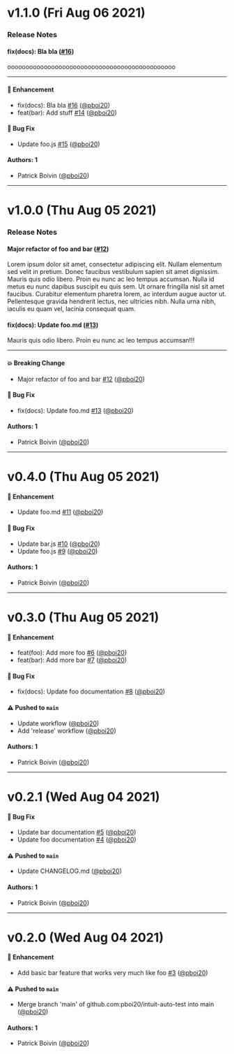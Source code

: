 # v1.1.0 (Fri Aug 06 2021)

### Release Notes

#### fix(docs): Bla bla ([#16](https://github.com/pboi20/intuit-auto-test/pull/16))

oooooooooooooooooooooooooooooooooooooooooooooo

---

#### 🚀 Enhancement

- fix(docs): Bla bla [#16](https://github.com/pboi20/intuit-auto-test/pull/16) ([@pboi20](https://github.com/pboi20))
- feat(bar): Add stuff [#14](https://github.com/pboi20/intuit-auto-test/pull/14) ([@pboi20](https://github.com/pboi20))

#### 🐛 Bug Fix

- Update foo.js [#15](https://github.com/pboi20/intuit-auto-test/pull/15) ([@pboi20](https://github.com/pboi20))

#### Authors: 1

- Patrick Boivin ([@pboi20](https://github.com/pboi20))

---

# v1.0.0 (Thu Aug 05 2021)

### Release Notes

#### Major refactor of foo and bar ([#12](https://github.com/pboi20/intuit-auto-test/pull/12))

Lorem ipsum dolor sit amet, consectetur adipiscing elit. Nullam elementum sed velit in pretium. Donec faucibus vestibulum sapien sit amet dignissim. Mauris quis odio libero. Proin eu nunc ac leo tempus accumsan. Nulla id metus eu nunc dapibus suscipit eu quis sem. Ut ornare fringilla nisl sit amet faucibus. Curabitur elementum pharetra lorem, ac interdum augue auctor ut. Pellentesque gravida hendrerit lectus, nec ultricies nibh. Nulla urna nibh, iaculis eu quam vel, lacinia consequat quam.

#### fix(docs): Update foo.md ([#13](https://github.com/pboi20/intuit-auto-test/pull/13))

Mauris quis odio libero. Proin eu nunc ac leo tempus accumsan!!!

---

#### 💥 Breaking Change

- Major refactor of foo and bar [#12](https://github.com/pboi20/intuit-auto-test/pull/12) ([@pboi20](https://github.com/pboi20))

#### 🐛 Bug Fix

- fix(docs): Update foo.md [#13](https://github.com/pboi20/intuit-auto-test/pull/13) ([@pboi20](https://github.com/pboi20))

#### Authors: 1

- Patrick Boivin ([@pboi20](https://github.com/pboi20))

---

# v0.4.0 (Thu Aug 05 2021)

#### 🚀 Enhancement

- Update foo.md [#11](https://github.com/pboi20/intuit-auto-test/pull/11) ([@pboi20](https://github.com/pboi20))

#### 🐛 Bug Fix

- Update bar.js [#10](https://github.com/pboi20/intuit-auto-test/pull/10) ([@pboi20](https://github.com/pboi20))
- Update foo.js [#9](https://github.com/pboi20/intuit-auto-test/pull/9) ([@pboi20](https://github.com/pboi20))

#### Authors: 1

- Patrick Boivin ([@pboi20](https://github.com/pboi20))

---

# v0.3.0 (Thu Aug 05 2021)

#### 🚀 Enhancement

- feat(foo): Add more foo [#6](https://github.com/pboi20/intuit-auto-test/pull/6) ([@pboi20](https://github.com/pboi20))
- feat(bar): Add more bar [#7](https://github.com/pboi20/intuit-auto-test/pull/7) ([@pboi20](https://github.com/pboi20))

#### 🐛 Bug Fix

- fix(docs): Update foo documentation [#8](https://github.com/pboi20/intuit-auto-test/pull/8) ([@pboi20](https://github.com/pboi20))

#### ⚠️ Pushed to `main`

- Update workflow ([@pboi20](https://github.com/pboi20))
- Add 'release' workflow ([@pboi20](https://github.com/pboi20))

#### Authors: 1

- Patrick Boivin ([@pboi20](https://github.com/pboi20))

---

# v0.2.1 (Wed Aug 04 2021)

#### 🐛 Bug Fix

- Update bar documentation [#5](https://github.com/pboi20/intuit-auto-test/pull/5) ([@pboi20](https://github.com/pboi20))
- Update foo documentation [#4](https://github.com/pboi20/intuit-auto-test/pull/4) ([@pboi20](https://github.com/pboi20))

#### ⚠️ Pushed to `main`

- Update CHANGELOG.md ([@pboi20](https://github.com/pboi20))

#### Authors: 1

- Patrick Boivin ([@pboi20](https://github.com/pboi20))

---

# v0.2.0 (Wed Aug 04 2021)

#### 🚀 Enhancement

- Add basic bar feature that works very much like foo [#3](https://github.com/pboi20/intuit-auto-test/pull/3) ([@pboi20](https://github.com/pboi20))

#### ⚠️ Pushed to `main`

- Merge branch 'main' of github.com:pboi20/intuit-auto-test into main ([@pboi20](https://github.com/pboi20))

#### Authors: 1

- Patrick Boivin ([@pboi20](https://github.com/pboi20))

